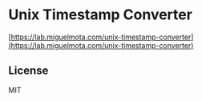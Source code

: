 # Unix Timestamp Converter

[https://lab.miguelmota.com/unix-timestamp-converter](https://lab.miguelmota.com/unix-timestamp-converter)

## License

MIT

